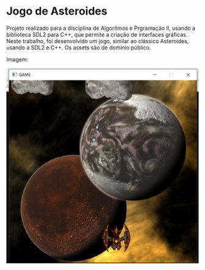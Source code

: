 # Jogo de Asteroides
Projeto realizado para a disciplina de Algoritmos e Prgramação II, usando a biblioteca SDL2 para C++, que permite a criação de interfaces gráficas.
Neste trabalho, foi desenvolvido um jogo, similar ao clássico Asteroides, usando a SDL2 e C++.
Os assets são de domínio público.

Imagem:

<img src="Exemplo.png" alt="Imagem 1"/>
